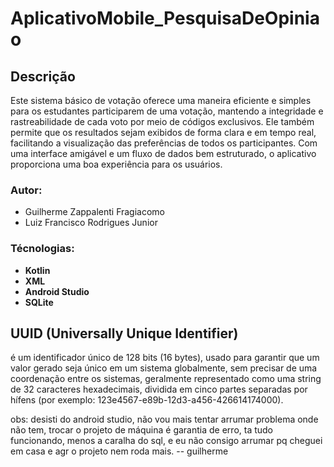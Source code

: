 # AplicativoMobile_PesquisaDeOpiniao

## Descrição

Este sistema básico de votação oferece uma maneira eficiente e simples para os estudantes participarem de uma votação, mantendo a integridade e rastreabilidade de cada voto por meio de códigos exclusivos. Ele também permite que os resultados sejam exibidos de forma clara e em tempo real, facilitando a visualização das preferências de todos os participantes. Com uma interface amigável e um fluxo de dados bem estruturado, o aplicativo proporciona uma boa experiência para os usuários.

### Autor:

  - Guilherme Zappalenti Fragiacomo
  - Luiz Francisco Rodrigues Junior

### Técnologias:

- **Kotlin**
- **XML**
- **Android Studio**
- **SQLite**

## UUID (Universally Unique Identifier) 
é um identificador único de 128 bits (16 bytes), usado para garantir que um valor gerado seja único em um sistema globalmente, sem precisar de uma coordenação entre os sistemas, geralmente representado como uma string de 32 caracteres hexadecimais, dividida em cinco partes separadas por hífens (por exemplo: 123e4567-e89b-12d3-a456-426614174000).






obs: desisti do android studio, não vou mais tentar arrumar problema onde não tem, trocar o projeto de máquina é garantia de erro, ta tudo funcionando, menos a caralha do sql, e eu não consigo arrumar pq cheguei em casa e agr o projeto nem roda mais. -- guilherme
